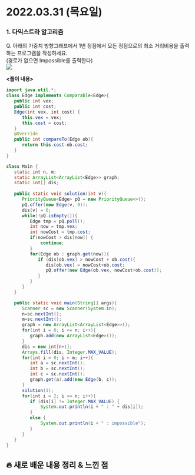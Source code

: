 # 2022.03.31 (목요일)
### **1. 다익스트라 알고리즘**

Q. 아래의 가중치 방향그래프에서 1번 정점에서 모든 정점으로의 최소 거리비용을 출력하는 프로그램을 작성하세요.   
   (경로가 없으면 Impossible를 출력한다)    
![](https://user-images.githubusercontent.com/94853413/160755212-4e6de120-5033-43e8-8e8a-e9f66b009c25.png)    
    
**<풀이 내용>**
```java
import java.util.*;
class Edge implements Comparable<Edge>{
   public int vex;
   public int cost;
   Edge(int vex, int cost) {
      this.vex = vex;
      this.cost = cost;
   }
   @Override
   public int compareTo(Edge ob){
      return this.cost-ob.cost;
   }
}

class Main {
   static int n, m;
   static ArrayList<ArrayList<Edge>> graph;
   static int[] dis;
   
   public static void solution(int v){
      PriorityQueue<Edge> pQ = new PriorityQueue<>();
      pQ.offer(new Edge(v, 0));
      dis[v] = 0;
      while(!pQ.isEmpty()){
         Edge tmp = pQ.poll();
         int now = tmp.vex;
         int nowCost = tmp.cost;
         if(nowCost > dis[now]) {
             continue;
         }
         for(Edge ob : graph.get(now)){
            if (dis[ob.vex] > nowCost + ob.cost){
               dis[ob.vex] = nowCost+ob.cost;
               pQ.offer(new Edge(ob.vex, nowCost+ob.cost));
            }
         }
      }
   }

   public static void main(String[] args){
      Scanner sc = new Scanner(System.in);
      n=sc.nextInt();
      m=sc.nextInt();
      graph = new ArrayList<ArrayList<Edge>>();
      for(int i = 0; i <= n; i++){
         graph.add(new ArrayList<Edge>());
      }
      dis = new int[n+1];
      Arrays.fill(dis, Integer.MAX_VALUE);
      for(int i = 0; i < m; i++){
         int a = sc.nextInt();
         int b = sc.nextInt();
         int c = sc.nextInt();
         graph.get(a).add(new Edge(b, c));
      }
      solution(1);
      for(int i = 2; i <= n; i++){
         if (dis[i] != Integer.MAX_VALUE) {
             System.out.println(i + " : " + dis[i]);
         }
         else {
             System.out.println(i + " : impossible");
         }
      }
   }
} 
```

   
##  **🔥 새로 배운 내용 정리 & 느낀 점**

           
       